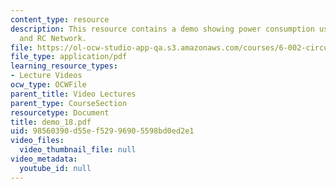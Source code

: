 ```yaml
---
content_type: resource
description: This resource contains a demo showing power consumption using MOSFET
  and RC Network.
file: https://ol-ocw-studio-app-qa.s3.amazonaws.com/courses/6-002-circuits-and-electronics-spring-2007/98560390d55ef52996905598bd0ed2e1_demo_18.pdf
file_type: application/pdf
learning_resource_types:
- Lecture Videos
ocw_type: OCWFile
parent_title: Video Lectures
parent_type: CourseSection
resourcetype: Document
title: demo_18.pdf
uid: 98560390-d55e-f529-9690-5598bd0ed2e1
video_files:
  video_thumbnail_file: null
video_metadata:
  youtube_id: null
---
```

